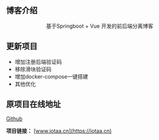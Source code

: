 ## 博客介绍

<p align=center>
   基于Springboot + Vue 开发的前后端分离博客
</p>

## 更新项目
- 增加注册后端验证码
- 移除滑块验证码
- 增加docker-compose一键搭建
- 其他优化
## 原项目在线地址
[Github](https://github.com/X1192176811/blog)

**项目链接：** [www.iotaa.cn](https://iotaa.cn)

